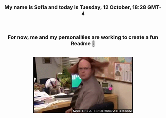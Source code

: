 


<div align="center">
<h3 >My name is Sofia and today is Tuesday, 12 October, 18:28 GMT-4</h3><br>
<h3 >For now, me and my personalities are working to create a fun Readme 👋
</h3><br>
<img src='img/dwight.gif' alt='working...'/>
</div>
